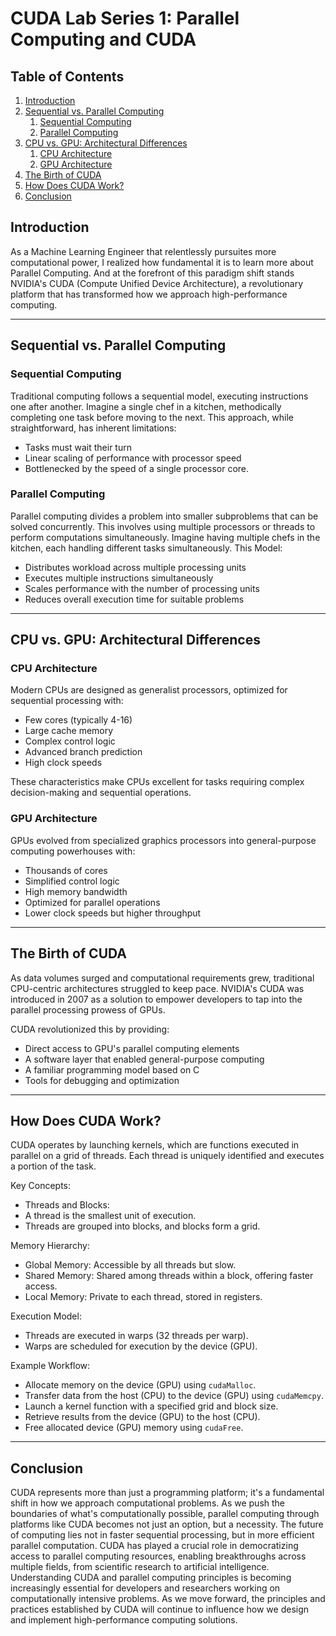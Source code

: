 # CUDA Lab Series 1: Parallel Computing and CUDA


## Table of Contents
1. [Introduction](#introduction)
2. [Sequential vs. Parallel Computing](#sequential-vs.-parallel-computing)
    1. [Sequential Computing](#sequential-computing)
    2. [Parallel Computing](#parallel-computing)
3. [CPU vs. GPU: Architectural Differences](#cpu-vs.-gpu-architectural-differences)
    1. [CPU Architecture](#cpu-architecture)
    1. [GPU Architecture](#gpu-architecture)
4. [The Birth of CUDA](#the-birth-of-cuda)
5. [How Does CUDA Work?](#how-does-cuda-work?)
6. [Conclusion](#conclusion)


## Introduction

As a Machine Learning Engineer that relentlessly pursuites more computational power, I realized how fundamental it is to learn more about Parallel Computing.
And at the forefront of this paradigm shift stands NVIDIA's CUDA (Compute Unified Device Architecture), a revolutionary platform that has transformed how we approach high-performance computing.

---

## Sequential vs. Parallel Computing

### Sequential Computing

Traditional computing follows a sequential model, executing instructions one after another. 
Imagine a single chef in a kitchen, methodically completing one task before moving to the next. This approach, while straightforward, has inherent limitations:
- Tasks must wait their turn
- Linear scaling of performance with processor speed
- Bottlenecked by the speed of a single processor core.

### Parallel Computing

Parallel computing divides a problem into smaller subproblems that can be solved concurrently. This involves using multiple processors or threads to perform computations simultaneously.
Imagine having multiple chefs in the kitchen, each handling different tasks simultaneously. This Model:
- Distributes workload across multiple processing units
- Executes multiple instructions simultaneously
- Scales performance with the number of processing units
- Reduces overall execution time for suitable problems

---

## CPU vs. GPU: Architectural Differences

### CPU Architecture

Modern CPUs are designed as generalist processors, optimized for sequential processing with:
- Few cores (typically 4-16)
- Large cache memory
- Complex control logic
- Advanced branch prediction
- High clock speeds

These characteristics make CPUs excellent for tasks requiring complex decision-making and sequential operations.

### GPU Architecture

GPUs evolved from specialized graphics processors into general-purpose computing powerhouses with:

- Thousands of cores
- Simplified control logic
- High memory bandwidth
- Optimized for parallel operations
- Lower clock speeds but higher throughput

--- 

## The Birth of CUDA
As data volumes surged and computational requirements grew, traditional CPU-centric architectures struggled to keep pace. NVIDIA's CUDA was introduced in 2007 as a solution to empower developers to tap into the parallel processing prowess of GPUs.

CUDA revolutionized this by providing:
- Direct access to GPU's parallel computing elements
- A software layer that enabled general-purpose computing
- A familiar programming model based on C
- Tools for debugging and optimization

---

## How Does CUDA Work?
CUDA operates by launching kernels, which are functions executed in parallel on a grid of threads. Each thread is uniquely identified and executes a portion of the task.

Key Concepts:

- Threads and Blocks:
- A thread is the smallest unit of execution.
- Threads are grouped into blocks, and blocks form a grid.

Memory Hierarchy:
- Global Memory: Accessible by all threads but slow.
- Shared Memory: Shared among threads within a block, offering faster access.
- Local Memory: Private to each thread, stored in registers.

Execution Model:
- Threads are executed in warps (32 threads per warp).
- Warps are scheduled for execution by the device (GPU).

Example Workflow:
- Allocate memory on the device (GPU) using `cudaMalloc`.
- Transfer data from the host (CPU) to the device (GPU) using `cudaMemcpy`.
- Launch a kernel function with a specified grid and block size.
- Retrieve results from the device (GPU) to the host (CPU).
- Free allocated device (GPU) memory using `cudaFree`.

---

## Conclusion
CUDA represents more than just a programming platform; it's a fundamental shift in how we approach computational problems. As we push the boundaries of what's computationally possible, parallel computing through platforms like CUDA becomes not just an option, but a necessity.
The future of computing lies not in faster sequential processing, but in more efficient parallel computation. CUDA has played a crucial role in democratizing access to parallel computing resources, enabling breakthroughs across multiple fields, from scientific research to artificial intelligence.
Understanding CUDA and parallel computing principles is becoming increasingly essential for developers and researchers working on computationally intensive problems. As we move forward, the principles and practices established by CUDA will continue to influence how we design and implement high-performance computing solutions.

